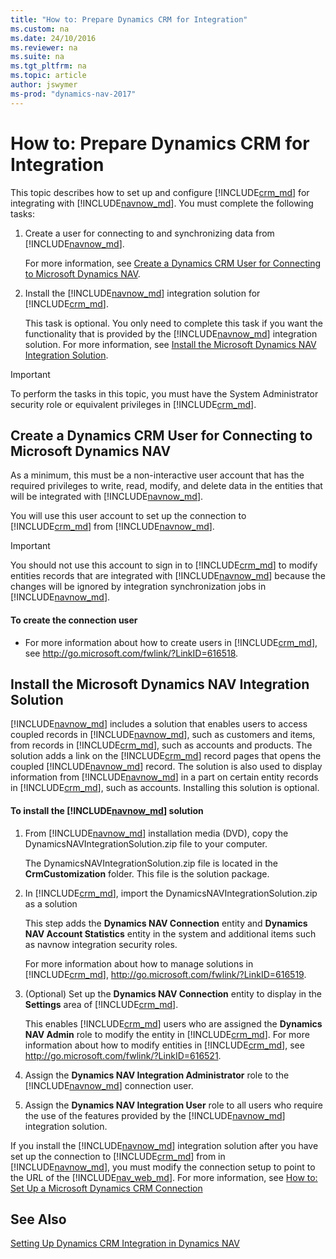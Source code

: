 ```yaml
---
title: "How to: Prepare Dynamics CRM for Integration"
ms.custom: na
ms.date: 24/10/2016
ms.reviewer: na
ms.suite: na
ms.tgt_pltfrm: na
ms.topic: article
author: jswymer
ms-prod: "dynamics-nav-2017"
---
```

# How to: Prepare Dynamics CRM for Integration
This topic describes how to set up and configure [!INCLUDE[crm_md](includes/crm_md.md)] for integrating with [!INCLUDE[navnow_md](includes/navnow_md.md)]. You must complete the following tasks:  

1.  Create a user for connecting to and synchronizing data from [!INCLUDE[navnow_md](includes/navnow_md.md)].  

     For more information, see [Create a Dynamics CRM User for Connecting to Microsoft Dynamics NAV](how-to-prepare-Dynamics-CRM-for-Integration.md#createuser).  

2.  Install the [!INCLUDE[navnow_md](includes/navnow_md.md)] integration solution for [!INCLUDE[crm_md](includes/crm_md.md)].  

     This task is optional. You only need to complete this task if you want the functionality that is provided by the [!INCLUDE[navnow_md](includes/navnow_md.md)] integration solution. For more information, see [Install the Microsoft Dynamics NAV Integration Solution](how-to-prepare-Dynamics-CRM-for-Integration.md#InstallNavSolution).  

> [!IMPORTANT]  
>  To perform the tasks in this topic, you must have the System Administrator security role or equivalent privileges in [!INCLUDE[crm_md](includes/crm_md.md)].  

##  <a name="createuser"></a> Create a Dynamics CRM User for Connecting to Microsoft Dynamics NAV  
 As a minimum, this must be a non\-interactive user account that has the required privileges to write, read, modify, and delete data in the entities that will be integrated with [!INCLUDE[navnow_md](includes/navnow_md.md)].  

 You will use this user account to set up the connection to [!INCLUDE[crm_md](includes/crm_md.md)] from [!INCLUDE[navnow_md](includes/navnow_md.md)].  

> [!IMPORTANT]  
>  You should not use this account to sign in to [!INCLUDE[crm_md](includes/crm_md.md)] to modify entities records that are integrated with [!INCLUDE[navnow_md](includes/navnow_md.md)] because the changes will be ignored by integration synchronization jobs in [!INCLUDE[navnow_md](includes/navnow_md.md)].  

#### To create the connection user  

-   For more information about how to create users in [!INCLUDE[crm_md](includes/crm_md.md)], see [http:\/\/go.microsoft.com\/fwlink\/?LinkID\=616518](http://go.microsoft.com/fwlink/?LinkID=616518).  

##  <a name="InstallNavSolution"></a> Install the Microsoft Dynamics NAV Integration Solution  
 [!INCLUDE[navnow_md](includes/navnow_md.md)] includes a solution that enables users to access coupled records in [!INCLUDE[navnow_md](includes/navnow_md.md)], such as customers and items, from records in [!INCLUDE[crm_md](includes/crm_md.md)], such as accounts and products. The solution adds a link on the [!INCLUDE[crm_md](includes/crm_md.md)] record pages that opens the coupled [!INCLUDE[navnow_md](includes/navnow_md.md)] record. The solution is also used to display information from [!INCLUDE[navnow_md](includes/navnow_md.md)] in a part on certain entity records in [!INCLUDE[crm_md](includes/crm_md.md)], such as accounts. Installing this solution is optional.  

#### To install the [!INCLUDE[navnow_md](includes/navnow_md.md)] solution  

1.  From [!INCLUDE[navnow_md](includes/navnow_md.md)] installation media \(DVD\), copy the DynamicsNAVIntegrationSolution.zip file to your computer.  

     The DynamicsNAVIntegrationSolution.zip file is located in the **CrmCustomization** folder. This file is the solution package.  

2.  In [!INCLUDE[crm_md](includes/crm_md.md)], import the DynamicsNAVIntegrationSolution.zip as a solution  

     This step adds the **Dynamics NAV Connection** entity and **Dynamics NAV Account Statistics** entity in the system and additional items such as navnow integration security roles.  

     For more information about how to manage solutions in [!INCLUDE[crm_md](includes/crm_md.md)], [http:\/\/go.microsoft.com\/fwlink\/?LinkID\=616519](http://go.microsoft.com/fwlink/?LinkID=616519).  

3.  \(Optional\) Set up the **Dynamics NAV Connection** entity to display in the **Settings** area of [!INCLUDE[crm_md](includes/crm_md.md)].  

     This enables [!INCLUDE[crm_md](includes/crm_md.md)] users who are assigned the **Dynamics NAV Admin** role to modify the entity in [!INCLUDE[crm_md](includes/crm_md.md)]. For more information about how to modify entities in [!INCLUDE[crm_md](includes/crm_md.md)], see [http:\/\/go.microsoft.com\/fwlink\/?LinkID\=616521](http://go.microsoft.com/fwlink/?LinkID=616521).  

4.  Assign the **Dynamics NAV Integration Administrator** role to the [!INCLUDE[navnow_md](includes/navnow_md.md)] connection user.  

5.  Assign the **Dynamics NAV Integration User** role to all users who require the use of the features provided by the [!INCLUDE[navnow_md](includes/navnow_md.md)] integration solution.  

 If you install the [!INCLUDE[navnow_md](includes/navnow_md.md)] integration solution after you have set up the connection to [!INCLUDE[crm_md](includes/crm_md.md)] from in [!INCLUDE[navnow_md](includes/navnow_md.md)], you must modify the connection setup to point to the URL of the  [!INCLUDE[nav_web_md](includes/nav_web_md.md)]. For more information, see [How to: Set Up a Microsoft Dynamics CRM Connection](How-to-Set-Up-a-Dynamics-CRM-Connection.md)  

## See Also  
[Setting Up Dynamics CRM Integration in Dynamics NAV](Setting-Up-Dynamics-CRM-Integration.md)  
